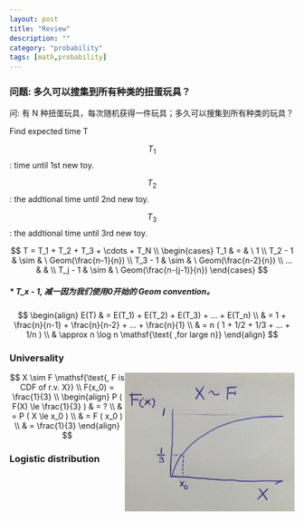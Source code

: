 ```yaml
---
layout: post
title: "Review"
description: ""
category: "probability"
tags: [math,probability]
---
```


<script type="text/javascript" async src="https://cdn.mathjax.org/mathjax/latest/MathJax.js?config=TeX-MML-AM_CHTML"></script>

<script type="text/x-mathjax-config">
MathJax.Hub.Config({ displayAlign: "left" });
</script>

### 问题: 多久可以搜集到所有种类的扭蛋玩具？

问: 有 N 种扭蛋玩具，每次随机获得一件玩具；多久可以搜集到所有种类的玩具？

Find expected time T

$$ T_1 $$ : time until 1st new toy.

$$ T_2 $$ : the addtional time until 2nd new toy.

$$ T_3 $$ : the addtional time until 3rd new toy.

$$
T = T_1 + T_2 + T_3 + \cdots + T_N
\\
\begin{cases}
T_1 & = & \  1
\\
T_2 - 1 & \sim & \  Geom(\frac{n-1}{n})
\\
T_3 - 1 & \sim & \  Geom(\frac{n-2}{n})
\\
... & &
\\
T_j - 1 & \sim & \  Geom(\frac{n-(j-1)}{n})
\end{cases}
$$

##### * T_x - 1, 减一因为我们使用0开始的 Geom convention。

$$
\begin{align}
E(T) & = E(T_1) + E(T_2) + E(T_3) + ... + E(T_n) \\
     & = 1 + \frac{n}{n-1} + \frac{n}{n-2} + ... + \frac{n}{1} \\
     & = n ( 1 + 1/2 + 1/3 + ... + 1/n ) \\
     & \approx n \log n \mathsf{\text{ ,for large n}}
\end{align}
$$

### Universality

<img style="float:right;" src="/assets/img/2016-Q3/160810-univ.png" />

$$
X \sim F \mathsf{\text{, F is CDF of r.v. X}} \\
F(x_0) = \frac{1}{3} \\
\begin{align}
P ( F(X) \le \frac{1}{3} ) & = ? \\
& = P ( X \le x_0 ) \\
& = F ( x_0 ) \\
& = \frac{1}{3}
\end{align}
$$

### Logistic distribution

